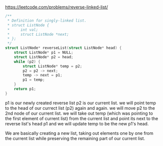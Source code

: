 https://leetcode.com/problems/reverse-linked-list/

```C
/**
 * Definition for singly-linked list.
 * struct ListNode {
 *     int val;
 *     struct ListNode *next;
 * };
 */
struct ListNode* reverseList(struct ListNode* head) {
    struct ListNode* p1 = NULL;
    struct ListNode* p2 = head;
    while (p2) {
        struct ListNode* temp = p2;
        p2 = p2 -> next;
        temp -> next = p1;
        p1 = temp;
    }
    return p1;
}
```

p1 is our newly created reverse list
p2 is our current list.
we will point temp to the head of our currect list (p2) again and again.
we will move p2 to the 2nd node of our current list.
we will take out temp (which was pointing to the first element of current list) from the current list and point its next to the reverse list's head p1 and we will update temp to be the new p1's head.

We are basically creating a new list, taking out elements one by one from the current list while preserving the remaining part of our current list.